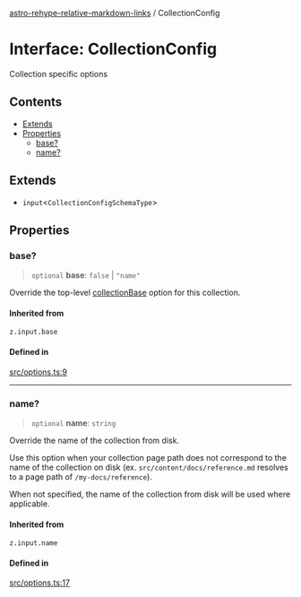[astro-rehype-relative-markdown-links](../README.md) / CollectionConfig

# Interface: CollectionConfig

Collection specific options

## Contents

* [Extends](#extends)
* [Properties](#properties)
  * [base?](#base)
  * [name?](#name)

## Extends

* `input`\<`CollectionConfigSchemaType`>

## Properties

### base?

> `optional` **base**: `false` | `"name"`

Override the top-level [collectionBase](Options.md#collectionbase) option for this collection.

#### Inherited from

`z.input.base`

#### Defined in

[src/options.ts:9](https://github.com/techfg/astro-rehype-relative-markdown-links/blob/main/src/options.ts#L9)

***

### name?

> `optional` **name**: `string`

Override the name of the collection from disk.

Use this option when your collection page path does not correspond to the name of the collection on disk (ex. `src/content/docs/reference.md` resolves to a page path of `/my-docs/reference`).

When not specified, the name of the collection from disk will be used where applicable.

#### Inherited from

`z.input.name`

#### Defined in

[src/options.ts:17](https://github.com/techfg/astro-rehype-relative-markdown-links/blob/main/src/options.ts#L17)
